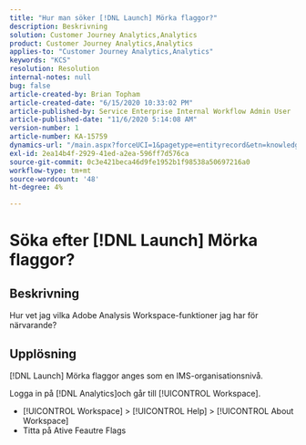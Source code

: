 ```yaml
---
title: "Hur man söker [!DNL Launch] Mörka flaggor?"
description: Beskrivning
solution: Customer Journey Analytics,Analytics
product: Customer Journey Analytics,Analytics
applies-to: "Customer Journey Analytics,Analytics"
keywords: "KCS"
resolution: Resolution
internal-notes: null
bug: false
article-created-by: Brian Topham
article-created-date: "6/15/2020 10:33:02 PM"
article-published-by: Service Enterprise Internal Workflow Admin User
article-published-date: "11/6/2020 5:14:08 AM"
version-number: 1
article-number: KA-15759
dynamics-url: "/main.aspx?forceUCI=1&pagetype=entityrecord&etn=knowledgearticle&id=2c0b4e2b-58af-ea11-a812-000d3a303484"
exl-id: 2ea14b4f-2929-41ed-a2ea-596ff7d576ca
source-git-commit: 0c3e421beca46d9fe1952b1f98538a50697216a0
workflow-type: tm+mt
source-wordcount: '48'
ht-degree: 4%

---
```


# Söka efter [!DNL Launch] Mörka flaggor?

## Beskrivning

Hur vet jag vilka Adobe Analysis Workspace-funktioner jag har för närvarande? 

## Upplösning

[!DNL Launch] Mörka flaggor anges som en IMS-organisationsnivå.

Logga in på [!DNL Analytics]och går till [!UICONTROL Workspace].

* [!UICONTROL Workspace] > [!UICONTROL Help] > [!UICONTROL About Workspace]
* Titta på Ative Feautre Flags
